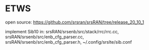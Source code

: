 # ETWS
open source:
https://github.com/srsran/srsRAN/tree/release_20_10_1

implement Sib10 in:
srsRAN/srsenb/src/stack/rrc/rrc.cc, srsRAN/srsenb/src/enb_cfg_parser.cc, srsRAN/srsenb/src/enb_cfg_parser.h, ~/.config/srslte/sib.conf
